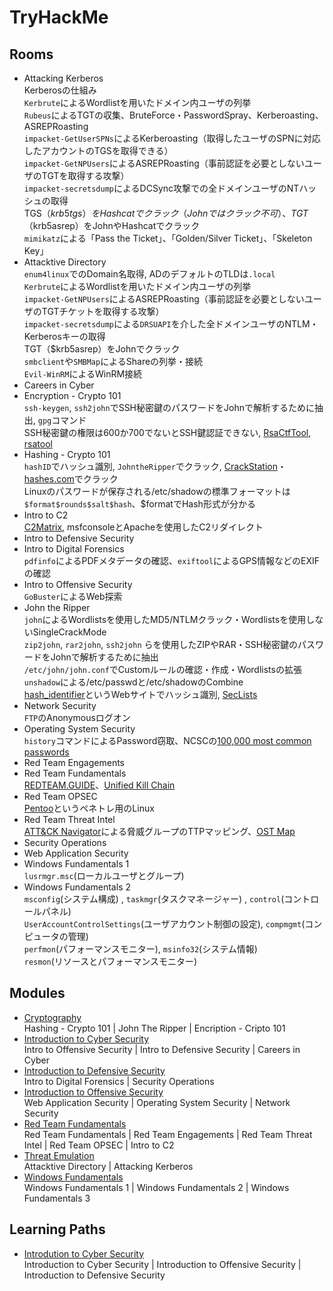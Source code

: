 # TryHackMe
## Rooms
- Attacking Kerberos  
  Kerberosの仕組み  
  `Kerbrute`によるWordlistを用いたドメイン内ユーザの列挙  
  `Rubeus`によるTGTの収集、BruteForce・PasswordSpray、Kerberoasting、ASREPRoasting  
  `impacket-GetUserSPNs`によるKerberoasting（取得したユーザのSPNに対応したアカウントのTGSを取得できる）  
  `impacket-GetNPUsers`によるASREPRoasting（事前認証を必要としないユーザのTGTを取得する攻撃）  
  `impacket-secretsdump`によるDCSync攻撃での全ドメインユーザのNTハッシュの取得  
  TGS（$krb5tgs）をHashcatでクラック（Johnではクラック不可）、TGT（$krb5asrep）をJohnやHashcatでクラック  
  `mimikatz`による「Pass the Ticket」、「Golden/Silver Ticket」、「Skeleton Key」
- Attacktive Directory  
  `enum4linux`でのDomain名取得, ADのデフォルトのTLDは`.local`  
  `Kerbrute`によるWordlistを用いたドメイン内ユーザの列挙  
  `impacket-GetNPUsers`によるASREPRoasting（事前認証を必要としないユーザのTGTチケットを取得する攻撃）  
  `impacket-secretsdump`による`DRSUAPI`を介した全ドメインユーザのNTLM・Kerberosキーの取得  
  TGT（$krb5asrep）をJohnでクラック  
  `smbclient`や`SMBMap`によるShareの列挙・接続  
  `Evil-WinRM`によるWinRM接続
- Careers in Cyber
- Encryption - Crypto 101  
  `ssh-keygen`, `ssh2john`でSSH秘密鍵のパスワードをJohnで解析するために抽出, `gpg`コマンド  
  SSH秘密鍵の権限は600か700でないとSSH鍵認証できない, [RsaCtfTool](https://github.com/Ganapati/RsaCtfTool), [rsatool](https://github.com/ius/rsatool)
- Hashing - Crypto 101  
  `hashID`でハッシュ識別, `JohntheRipper`でクラック, [CrackStation](https://crackstation.net/)・[hashes.com](https://hashes.com/en/decrypt/hash)でクラック  
  Linuxのパスワードが保存される/etc/shadowの標準フォーマットは`$format$rounds$salt$hash`、$formatでHash形式が分かる
- Intro to C2  
  [C2Matrix](https://howto.thec2matrix.com/), msfconsoleとApacheを使用したC2リダイレクト
- Intro to Defensive Security
- Intro to Digital Forensics  
  `pdfinfo`によるPDFメタデータの確認、`exiftool`によるGPS情報などのEXIFの確認
- Intro to Offensive Security  
  `GoBuster`によるWeb探索
- John the Ripper  
  `john`によるWordlistsを使用したMD5/NTLMクラック・Wordlistsを使用しないSingleCrackMode  
  `zip2john`, `rar2john`, `ssh2john` らを使用したZIPやRAR・SSH秘密鍵のパスワードをJohnで解析するために抽出  
  `/etc/john/john.conf`でCustomルールの確認・作成・Wordlistsの拡張  
  `unshadow`による/etc/passwdと/etc/shadowのCombine   
  [hash_identifier](https://hashes.com/en/tools/hash_identifier)というWebサイトでハッシュ識別, [SecLists](https://github.com/danielmiessler/SecLists)
- Network Security  
  `FTP`のAnonymousログオン
- Operating System Security  
  `history`コマンドによるPassword窃取、NCSCの[100,000 most common passwords](https://www.ncsc.gov.uk/blog-post/passwords-passwords-everywhere)
- Red Team Engagements
- Red Team Fundamentals  
  [REDTEAM.GUIDE](https://redteam.guide/)、[Unified Kill Chain](https://unifiedkillchain.com/)
- Red Team OPSEC  
  [Pentoo](https://pentoo.github.io/)というペネトレ用のLinux
- Red Team Threat Intel  
  [ATT&CK Navigator](https://mitre-attack.github.io/attack-navigator/)による脅威グループのTTPマッピング、[OST Map](https://intezer.com/ost-map/)
- Security Operations
- Web Application Security
- Windows Fundamentals 1  
  `lusrmgr.msc`(ローカルユーザとグループ)
- Windows Fundamentals 2  
  `msconfig`(システム構成) , `taskmgr`(タスクマネージャー) , `control`(コントロールパネル)  
  `UserAccountControlSettings`(ユーザアカウント制御の設定), `compmgmt`(コンピュータの管理)  
  `perfmon`(パフォーマンスモニター), `msinfo32`(システム情報)  
  `resmon`(リソースとパフォーマンスモニター)


## Modules
- [Cryptography](https://tryhackme.com/module/cryptography)  
  Hashing - Crypto 101 | John The Ripper | Encription - Cripto 101
- [Introduction to Cyber Security](https://tryhackme.com/module/introduction-to-cyber-security)  
  Intro to Offensive Security | Intro to Defensive Security | Careers in Cyber
- [Introduction to Defensive Security](https://tryhackme.com/module/introduction-to-defensive-security)  
  Intro to Digital Forensics | Security Operations
- [Introduction to Offensive Security](https://tryhackme.com/module/introduction-to-offensive-security)  
  Web Application Security | Operating System Security | Network Security
- [Red Team Fundamentals](https://tryhackme.com/module/red-team-fundamentals)  
  Red Team Fundamentals | Red Team Engagements | Red Team Threat Intel | Red Team OPSEC | Intro to C2
- [Threat Emulation](https://tryhackme.com/module/threat-emulation-old)  
  Attacktive Directory | Attacking Kerberos
- [Windows Fundamentals](https://tryhackme.com/module/windows-fundamentals)  
  Windows Fundamentals 1 | Windows Fundamentals 2 | Windows Fundamentals 3


## Learning Paths
- [Introdution to Cyber Security](https://tryhackme.com/path/outline/introtocyber)  
  Introduction to Cyber Security | Introduction to Offensive Security | Introduction to Defensive Security
